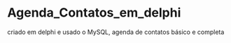 # Agenda_Contatos_em_delphi
 criado em delphi e usado o MySQL, agenda de contatos básico e completa 
